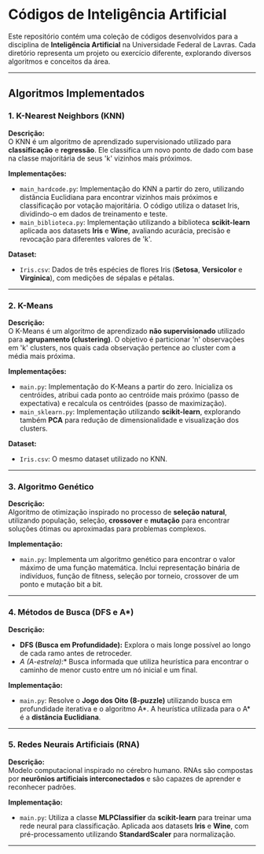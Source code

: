 # Códigos de Inteligência Artificial

Este repositório contém uma coleção de códigos desenvolvidos para a disciplina de **Inteligência Artificial** na Universidade Federal de Lavras. Cada diretório representa um projeto ou exercício diferente, explorando diversos algoritmos e conceitos da área.

---

## Algoritmos Implementados

### 1. K-Nearest Neighbors (KNN)
**Descrição:**  
O KNN é um algoritmo de aprendizado supervisionado utilizado para **classificação** e **regressão**. Ele classifica um novo ponto de dado com base na classe majoritária de seus 'k' vizinhos mais próximos.

**Implementações:**
- `main_hardcode.py`: Implementação do KNN a partir do zero, utilizando distância Euclidiana para encontrar vizinhos mais próximos e classificação por votação majoritária. O código utiliza o dataset Iris, dividindo-o em dados de treinamento e teste.
- `main_biblioteca.py`: Implementação utilizando a biblioteca **scikit-learn** aplicada aos datasets **Iris** e **Wine**, avaliando acurácia, precisão e revocação para diferentes valores de 'k'.

**Dataset:**
- `Iris.csv`: Dados de três espécies de flores Iris (**Setosa**, **Versicolor** e **Virginica**), com medições de sépalas e pétalas.

---

### 2. K-Means
**Descrição:**  
O K-Means é um algoritmo de aprendizado **não supervisionado** utilizado para **agrupamento (clustering)**. O objetivo é particionar 'n' observações em 'k' clusters, nos quais cada observação pertence ao cluster com a média mais próxima.

**Implementações:**
- `main.py`: Implementação do K-Means a partir do zero. Inicializa os centróides, atribui cada ponto ao centróide mais próximo (passo de expectativa) e recalcula os centróides (passo de maximização).
- `main_sklearn.py`: Implementação utilizando **scikit-learn**, explorando também **PCA** para redução de dimensionalidade e visualização dos clusters.

**Dataset:**
- `Iris.csv`: O mesmo dataset utilizado no KNN.

---

### 3. Algoritmo Genético
**Descrição:**  
Algoritmo de otimização inspirado no processo de **seleção natural**, utilizando população, seleção, **crossover** e **mutação** para encontrar soluções ótimas ou aproximadas para problemas complexos.

**Implementação:**
- `main.py`: Implementa um algoritmo genético para encontrar o valor máximo de uma função matemática. Inclui representação binária de indivíduos, função de fitness, seleção por torneio, crossover de um ponto e mutação bit a bit.

---

### 4. Métodos de Busca (DFS e A*)
**Descrição:**
- **DFS (Busca em Profundidade):** Explora o mais longe possível ao longo de cada ramo antes de retroceder.
- **A* (A-estrela):** Busca informada que utiliza heurística para encontrar o caminho de menor custo entre um nó inicial e um final.

**Implementação:**
- `main.py`: Resolve o **Jogo dos Oito (8-puzzle)** utilizando busca em profundidade iterativa e o algoritmo A*. A heurística utilizada para o A* é a **distância Euclidiana**.

---

### 5. Redes Neurais Artificiais (RNA)
**Descrição:**  
Modelo computacional inspirado no cérebro humano. RNAs são compostas por **neurônios artificiais interconectados** e são capazes de aprender e reconhecer padrões.

**Implementação:**
- `main.py`: Utiliza a classe **MLPClassifier** da **scikit-learn** para treinar uma rede neural para classificação. Aplicada aos datasets **Iris** e **Wine**, com pré-processamento utilizando **StandardScaler** para normalização.

---

